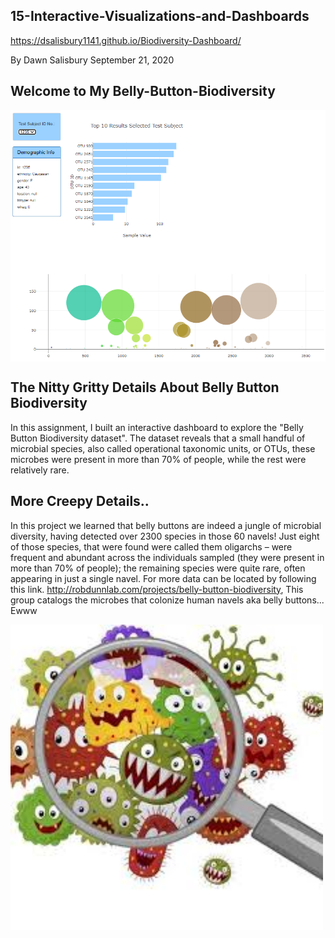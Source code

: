 ## 15-Interactive-Visualizations-and-Dashboards 
https://dsalisbury1141.github.io/Biodiversity-Dashboard/

By Dawn Salisbury  September 21, 2020

## Welcome to My Belly-Button-Biodiversity 
<img img align="center" src="https://github.com/dsalisbury1141/Belly-Button-Biodiversity/blob/master/Images/dashboard2.PNG" width="600">


## The Nitty Gritty Details About Belly Button Biodiversity
In this assignment, I built an interactive dashboard to explore the "Belly Button Biodiversity dataset". The dataset reveals that a small handful of microbial species, also called operational taxonomic units, or OTUs, these microbes were present in more than 70% of people, while the rest were relatively rare.

## More Creepy Details.. 
In this project we learned that belly buttons are indeed a jungle of microbial diversity, having detected over 2300 species in those 60 navels! Just eight of those species, that were found were called them oligarchs – were frequent and abundant across the individuals sampled (they were present in more than 70% of people); the remaining species were quite rare, often appearing in just a single navel. For more data can be located by following this link. http://robdunnlab.com/projects/belly-button-biodiversity, This group catalogs the microbes that colonize human navels aka belly buttons...  Ewww

<img src="https://github.com/dsalisbury1141/Belly-Button-Biodiversity/blob/master/Images/meanGerms.jpg" width="500">



